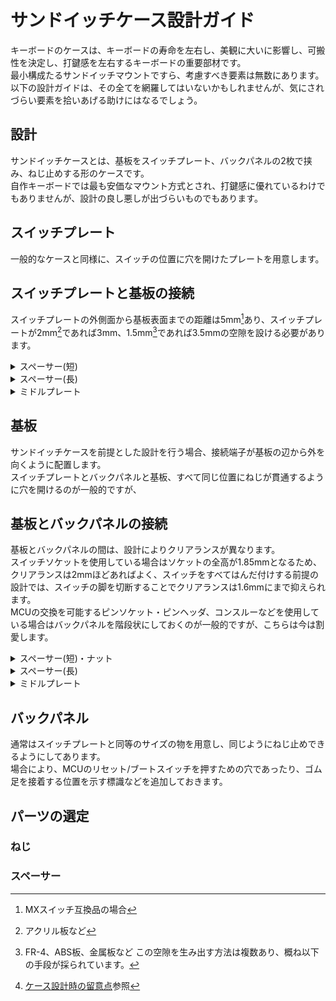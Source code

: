 # サンドイッチケース設計ガイド
キーボードのケースは、キーボードの寿命を左右し、美観に大いに影響し、可搬性を決定し、打鍵感を左右するキーボードの重要部材です。  
最小構成たるサンドイッチマウントですら、考慮すべき要素は無数にあります。  
以下の設計ガイドは、その全てを網羅してはいないかもしれませんが、気にされづらい要素を拾いあげる助けにはなるでしょう。

## 設計
サンドイッチケースとは、基板をスイッチプレート、バックパネルの2枚で挟み、ねじ止めする形のケースです。  
自作キーボードでは最も安価なマウント方式とされ、打鍵感に優れているわけでもありませんが、設計の良し悪しが出づらいものでもあります。  

## スイッチプレート
一般的なケースと同様に、スイッチの位置に穴を開けたプレートを用意します。

## スイッチプレートと基板の接続
スイッチプレートの外側面から基板表面までの距離は5mm[^1]あり、スイッチプレートが2mm[^2]であれば3mm、1.5mm[^3]であれば3.5mmの空隙を設ける必要があります。  
[^1]:MXスイッチ互換品の場合
[^2]:アクリル板など
[^3]:FR-4、ABS板、金属板など
この空隙を生み出す方法は複数あり、概ね以下の手段が採られています。

<details><summary>スペーサー(短)</summary>
  
  スイッチプレートと基板の間に3.5mm、あるいは3mmのスペーサーを導入することで固定する方式です。  
  
  後述のスペーサー(長)を導入するよりも硬めの打鍵感になりますが、スイッチを全て引き抜いても基板が脱落しない・基板が押し込まれてもスイッチが抜けない利点があります。
</details>

<details><summary>スペーサー(長)</summary>
  
  基板にスペーサーを通せる穴を開けておき、ねじ止めを直接行うのはスイッチプレートとバックパネルのみにする方式です。  
  
  最も安価に済みますが、スイッチを全て引き抜くと基板が脱落します。また、打鍵感がスイッチプレートの素材に依存します。  
  
  将来的に、MX互換のロープロファイルスイッチが登場した場合、こちらの方式だと無改造でのスイッチ交換が可能になります。
</details>

<details><summary>ミドルプレート</summary>
  
  ミドルアクリルなどと呼ばれる方式です。  
  
  スイッチが通ることのできる通し穴を開けたプレートをスイッチプレートと基板の間に挟むため、アクリルなどでは透明感のある見た目になります。  
    
  剛性が高くなるため、打鍵感も硬くなります。
</details>

## 基板
サンドイッチケースを前提とした設計を行う場合、接続端子が基板の辺から外を向くように配置します。  
スイッチプレートとバックパネルと基板、すべて同じ位置にねじが貫通するように穴を開けるのが一般的ですが、

## 基板とバックパネルの接続
基板とバックパネルの間は、設計によりクリアランスが異なります。  
スイッチソケットを使用している場合はソケットの全高が1.85mmとなるため、クリアランスは2mmほどあればよく、スイッチをすべてはんだ付けする前提の設計では、スイッチの脚を切断することでクリアランスは1.6mmにまで抑えられます。  
MCUの交換を可能するピンソケット・ピンヘッダ、コンスルーなどを使用している場合はバックパネルを階段状にしておくのが一般的ですが、こちらは今は割愛します。
<details><summary>スペーサー(短)・ナット</summary>
  
  基板とバックパネルの間に1.5mm、あるいは2mmのスペーサーを導入することで固定する方式です。ナットを使用する場合もあります。  
    
  この設計を敢えて採用する場合、ネジはスイッチプレートからバックパネルまでを貫通する長さのものにします[^4]。
  [^4]:[ケース設計時の留意点](https://github.com/Cheena-gb/generic-guides/blob/main/docs/case-tips.md)参照

  ナットは、M2を使用する場合は1種、2種を使用すると、1.6mmの厚みが得られます。M3ナットの場合、3種を使用すると、1.8mmの厚みになっています。

</details>

<details><summary>スペーサー(長)</summary>
  
  基板にスペーサーを通せる穴を開けておき、ねじ止めを直接行うのはスイッチプレートとバックパネルのみにする方式です。  

  スイッチプレートで説明したものと同様の手段です。

</details>

<details><summary>ミドルプレート</summary>
  
  ミドルボトムプレートなどと呼ばれる方式です。  
  ソケットやスイッチの脚、ダイオード、LEDなどすべてのパーツが通る穴を開けたプレートを用意し、基板の裏に重ねます。  
  
  加工に非常に時間がかかるため、高級なキーボードで使用されることが多くなっている一方、アンダーグローを綺麗に光らせられるという利点があります。  
  
</details>

## バックパネル
通常はスイッチプレートと同等のサイズの物を用意し、同じようにねじ止めできるようにしてあります。  
場合により、MCUのリセット/ブートスイッチを押すための穴であったり、ゴム足を接着する位置を示す標識などを追加しておきます。  


## パーツの選定

### ねじ

### スペーサー

